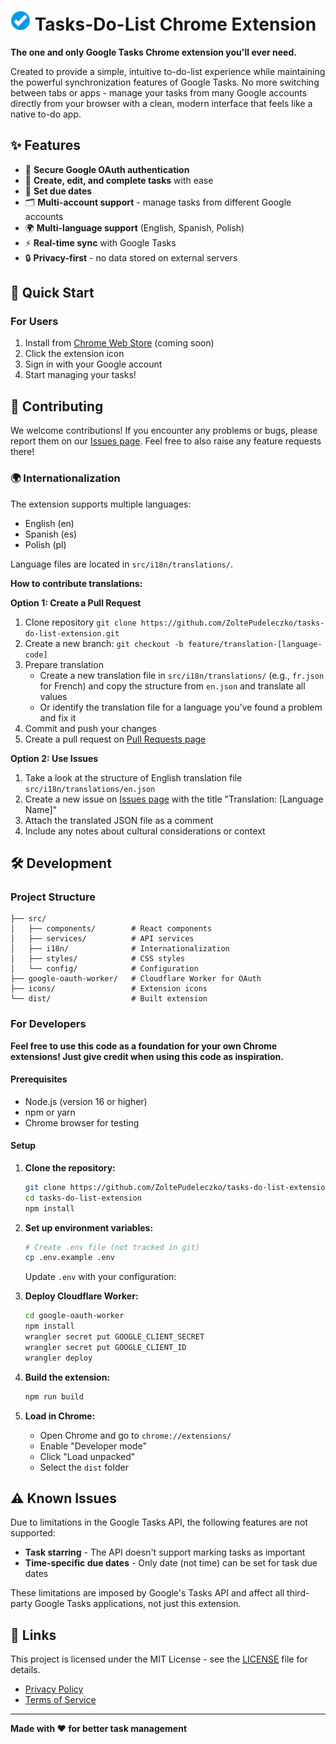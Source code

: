 # ![Tasks-Do-List Extension](icons/icon32.png) Tasks-Do-List Chrome Extension

**The one and only Google Tasks Chrome extension you'll ever need.** 

Created to provide a simple, intuitive to-do-list experience while maintaining the powerful synchronization features of Google Tasks. No more switching between tabs or apps - manage your tasks from many Google accounts directly from your browser with a clean, modern interface that feels like a native to-do app.



## ✨ Features

- 🔐 **Secure Google OAuth authentication**
- 📝 **Create, edit, and complete tasks** with ease
- 📅 **Set due dates**
- 🗂️ **Multi-account support** - manage tasks from different Google accounts
- 🌍 **Multi-language support** (English, Spanish, Polish)
- ⚡ **Real-time sync** with Google Tasks
- 🔒 **Privacy-first** - no data stored on external servers

## 🚀 Quick Start

### For Users
1. Install from [Chrome Web Store](#) (coming soon)
2. Click the extension icon
3. Sign in with your Google account
4. Start managing your tasks!


## 🤝 Contributing

We welcome contributions! If you encounter any problems or bugs, please report them on our [Issues page](https://github.com/ZoltePudeleczko/tasks-do-list-extension/issues). Feel free to also raise any feature requests there!

### 🌍 Internationalization

The extension supports multiple languages:
- English (en)
- Spanish (es)
- Polish (pl)

Language files are located in `src/i18n/translations/`.


**How to contribute translations:**

**Option 1: Create a Pull Request**
1. Clone repository `git clone https://github.com/ZoltePudeleczko/tasks-do-list-extension.git`
2. Create a new branch: `git checkout -b feature/translation-[language-code]`
3. Prepare translation
   - Create a new translation file in `src/i18n/translations/` (e.g., `fr.json` for French) and copy the structure from `en.json` and translate all values
   - Or identify the translation file for a language you've found a problem and fix it
5. Commit and push your changes
6. Create a pull request on [Pull Requests page](https://github.com/ZoltePudeleczko/tasks-do-list-extension/pulls)

**Option 2: Use Issues**
1. Take a look at the structure of English translation file `src/i18n/translations/en.json`
1. Create a new issue on [Issues page](https://github.com/ZoltePudeleczko/tasks-do-list-extension/issues) with the title "Translation: [Language Name]"
2. Attach the translated JSON file as a comment
3. Include any notes about cultural considerations or context

## 🛠️ Development

### Project Structure
```
├── src/
│   ├── components/        # React components
│   ├── services/          # API services
│   ├── i18n/              # Internationalization
│   ├── styles/            # CSS styles
│   └── config/            # Configuration
├── google-oauth-worker/   # Cloudflare Worker for OAuth
├── icons/                 # Extension icons
└── dist/                  # Built extension
```

### For Developers

**Feel free to use this code as a foundation for your own Chrome extensions! Just give credit when using this code as inspiration.**

#### Prerequisites
- Node.js (version 16 or higher)
- npm or yarn
- Chrome browser for testing

#### Setup
1. **Clone the repository:**
   ```bash
   git clone https://github.com/ZoltePudeleczko/tasks-do-list-extension.git
   cd tasks-do-list-extension
   npm install
   ```

2. **Set up environment variables:**
   ```bash
   # Create .env file (not tracked in git)
   cp .env.example .env
   ```
   
   Update `.env` with your configuration:

3. **Deploy Cloudflare Worker:**
   ```bash
   cd google-oauth-worker
   npm install
   wrangler secret put GOOGLE_CLIENT_SECRET
   wrangler secret put GOOGLE_CLIENT_ID
   wrangler deploy
   ```

4. **Build the extension:**
   ```bash
   npm run build
   ```

5. **Load in Chrome:**
   - Open Chrome and go to `chrome://extensions/`
   - Enable "Developer mode"
   - Click "Load unpacked"
   - Select the `dist` folder

## ⚠️ Known Issues

Due to limitations in the Google Tasks API, the following features are not supported:

- **Task starring** - The API doesn't support marking tasks as important
- **Time-specific due dates** - Only date (not time) can be set for task due dates

These limitations are imposed by Google's Tasks API and affect all third-party Google Tasks applications, not just this extension.


## 🔗 Links
This project is licensed under the MIT License - see the [LICENSE](LICENSE) file for details.
- [Privacy Policy](PRIVACY_POLICY.md)
- [Terms of Service](TERMS_OF_SERVICE.md)

---

**Made with ❤️ for better task management**